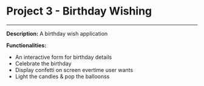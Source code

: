 # Project 3 - Birthday Wishing
---
**Description:**
A birthday wish application

**Functionalities:**
*   An interactive form for birthday details
*   Celebrate the birthday
*   Display confetti on screen evertime user wants
*   Light the candles & pop the balloonss